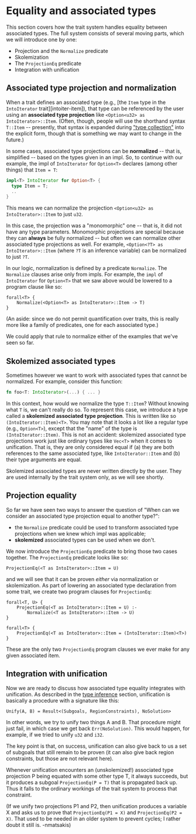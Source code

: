 # Equality and associated types

This section covers how the trait system handles equality between
associated types. The full system consists of several moving parts,
which we will introduce one by one:

- Projection and the `Normalize` predicate
- Skolemization
- The `ProjectionEq` predicate
- Integration with unification

## Associated type projection and normalization

When a trait defines an associated type (e.g.,
[the `Item` type in the `IntoIterator` trait][intoiter-item]), that
type can be referenced by the user using an **associated type
projection** like `<Option<u32> as IntoIterator>::Item`. (Often,
though, people will use the shorthand syntax `T::Item` -- presently,
that syntax is expanded during
["type collection"](./type-checking.html) into the explicit form,
though that is something we may want to change in the future.)

In some cases, associated type projections can be **normalized** --
that is, simplified -- based on the types given in an impl. So, to
continue with our example, the impl of `IntoIterator` for `Option<T>`
declares (among other things) that `Item = T`:

```rust
impl<T> IntoIterator for Option<T> {
  type Item = T;
  ..
}
```

This means we can normalize the projection `<Option<u32> as
IntoIterator>::Item` to just `u32`.

In this case, the projection was a "monomorphic" one -- that is, it
did not have any type parameters.  Monomorphic projections are special
because they can **always** be fully normalized -- but often we can
normalize other associated type projections as well. For example,
`<Option<?T> as IntoIterator>::Item` (where `?T` is an inference
variable) can be normalized to just `?T`.

In our logic, normalization is defined by a predicate
`Normalize`. The `Normalize` clauses arise only from
impls. For example, the `impl` of `IntoIterator` for `Option<T>` that
we saw above would be lowered to a program clause like so:

    forall<T> {
        Normalize(<Option<T> as IntoIterator>::Item -> T)
    }    
    
(An aside: since we do not permit quantification over traits, this is
really more like a family of predicates, one for each associated
type.)

We could apply that rule to normalize either of the examples that
we've seen so far.

## Skolemized associated types

Sometimes however we want to work with associated types that cannot be
normalized. For example, consider this function:

```rust
fn foo<T: IntoIterator>(...) { ... }
```

In this context, how would we normalize the type `T::Item`? Without
knowing what `T` is, we can't really do so. To represent this case, we
introduce a type called a **skolemized associated type
projection**. This is written like so `(IntoIterator::Item)<T>`. You
may note that it looks a lot like a regular type (e.g., `Option<T>`),
except that the "name" of the type is `(IntoIterator::Item)`. This is
not an accident: skolemized associated type projections work just like
ordinary types like `Vec<T>` when it comes to unification. That is,
they are only considered equal if (a) they are both references to the
same associated type, like `IntoIterator::Item` and (b) their type
arguments are equal.

Skolemized associated types are never written directly by the user.
They are used internally by the trait system only, as we will see
shortly.

## Projection equality

So far we have seen two ways to answer the question of "When can we
consider an associated type projection equal to another type?":

- the `Normalize` predicate could be used to transform associated type
  projections when we knew which impl was applicable;
- **skolemized** associated types can be used when we don't.

We now introduce the `ProjectionEq` predicate to bring those two cases
together. The `ProjectionEq` predicate looks like so:

    ProjectionEq(<T as IntoIterator>::Item = U)
    
and we will see that it can be proven *either* via normalization or
skolemization. As part of lowering an associated type declaration from
some trait, we create two program clauses for `ProjectionEq`:

    forall<T, U> {
        ProjectionEq(<T as IntoIterator>::Item = U) :-
            Normalize(<T as IntoIterator>::Item -> U)
    }

    forall<T> {
        ProjectionEq(<T as IntoIterator>::Item = (IntoIterator::Item)<T>)
    }

These are the only two `ProjectionEq` program clauses we ever make for
any given associated item.

## Integration with unification

Now we are ready to discuss how associated type equality integrates
with unification. As described in the
[type inference](./type-inference.html) section, unification is
basically a procedure with a signature like this:

    Unify(A, B) = Result<(Subgoals, RegionConstraints), NoSolution>
    
In other words, we try to unify two things A and B. That procedure
might just fail, in which case we get back `Err(NoSolution)`. This
would happen, for example, if we tried to unify `u32` and `i32`.

The key point is that, on success, unification can also give back to
us a set of subgoals that still remain to be proven (it can also give
back region constraints, but those are not relevant here).

Whenever unification encounters an (unskolemized!) associated type
projection P being equated with some other type T, it always succeeds,
but it produces a subgoal `ProjectionEq(P = T)` that is propagated
back up. Thus it falls to the ordinary workings of the trait system
to process that constraint.

(If we unify two projections P1 and P2, then unification produces a
variable X and asks us to prove that `ProjectionEq(P1 = X)` and
`ProjectionEq(P2 = X)`. That used to be needed in an older system to
prevent cycles; I rather doubt it still is. -nmatsakis)

